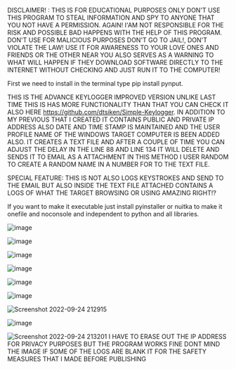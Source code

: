 DISCLAIMER! : THIS IS FOR EDUCATIONAL PURPOSES ONLY DON'T USE THIS PROGRAM TO STEAL INFORMATION AND SPY TO ANYONE THAT YOU NOT HAVE A PERMISSION. AGAIN! I'AM NOT RESPONSIBLE FOR THE RISK AND POSSIBLE BAD HAPPENS WITH THE HELP OF THIS PROGRAM. DON'T USE FOR MALICIOUS PURPOSES DON'T GO TO JAIL!, DON'T VIOLATE THE LAW! USE IT FOR AWARENESS TO YOUR LOVE ONES AND FRIENDS OR THE OTHER NEAR YOU ALSO SERVES AS A WARNING TO WHAT WILL HAPPEN IF THEY DOWNLOAD SOFTWARE DIRECTLY TO THE INTERNET WITHOUT CHECKING AND JUST RUN IT TO THE COMPUTER!

First we need to install in the terminal type pip install pynput.

THIS IS THE ADVANCE KEYLOGGER IMPROVED VERSION UNLIKE LAST TIME THIS IS HAS MORE FUNCTIONALITY THAN THAT YOU CAN CHECK IT ALSO HERE https://github.com/dtsiken/Simple-Keylogger. IN ADDITION TO MY PREVIOUS THAT I CREATED IT CONTAINS PUBLIC AND PRIVATE IP ADDRESS ALSO DATE AND TIME STAMP IS MAINTAINED AND THE USER PROFILE NAME OF THE WINDOWS TARGET COMPUTER IS BEEN ADDED ALSO. IT CREATES A TEXT FILE AND AFTER A COUPLE OF TIME YOU CAN ADJUST THE DELAY IN THE LINE 88 AND LINE 134 IT WILL DELETE AND SENDS IT TO EMAIL AS A ATTACHMENT IN THIS METHOD I USER RANDOM TO CREATE A RANDOM NAME IN A NUMBER FOR TO THE TEXT FILE.

SPECIAL FEATURE:
THIS IS NOT ALSO LOGS KEYSTROKES AND SEND TO THE EMAIL BUT ALSO INSIDE THE TEXT FILE ATTACHED CONTAINS A LOGS OF WHAT THE TARGET BROWSING OR USING AMAZING RIGHT!?

If you want to make it executable just install pyinstaller or nuitka to make it onefile and noconsole and independent to python and all libraries.

![image](https://user-images.githubusercontent.com/101923825/192100076-968eab79-b8f4-4eb6-b9d0-c90feca1b599.png)

![image](https://user-images.githubusercontent.com/101923825/192100097-17ab9645-53b8-4411-a16e-039403f06eb3.png)

![image](https://user-images.githubusercontent.com/101923825/192100127-0a2c6f15-616d-46f2-9cd4-49d51c51b110.png)

![image](https://user-images.githubusercontent.com/101923825/192100176-84219bcd-61d4-459c-9435-ea0ab32fdafc.png)

![image](https://user-images.githubusercontent.com/101923825/192100165-056933ac-d5fc-4cb1-83a5-476b8b24ea1c.png)

![image](https://user-images.githubusercontent.com/101923825/192100511-91142b07-bfae-46fb-b563-ec9b5807a5fe.png)

![Screenshot 2022-09-24 212915](https://user-images.githubusercontent.com/101923825/192100694-fe3099ec-f982-49ca-9906-76dacb34cdc4.png)

![image](https://user-images.githubusercontent.com/101923825/192100709-0fe237d9-007e-49b7-bb9c-1f1f01e3cde9.png)

![Screenshot 2022-09-24 213201](https://user-images.githubusercontent.com/101923825/192100802-ecd2fec3-9f55-4195-bda9-ac93b191d81f.png)
I HAVE TO ERASE OUT THE IP ADDRESS FOR PRIVACY PURPOSES BUT THE PROGRAM WORKS FINE DONT MIND THE IMAGE IF SOME OF THE LOGS ARE BLANK IT FOR THE SAFETY MEASURES THAT I MADE BEFORE PUBLISHING

